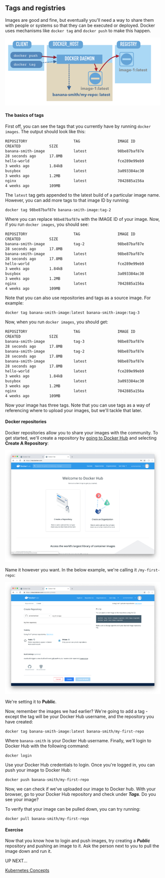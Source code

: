 ## Tags and registries

Images are good and fine, but eventually you'll need a way to share them with people or systems so that they can be executed or deployed. Docker uses mechanisms like `docker tag` and `docker push` to make this happen.

![Push-tag](/from-docker-to-kubernetes/images/10-push-tag.png)

#### The basics of tags

First off, you can see the tags that you currently have by running `docker images`. The output should look like this:

```
REPOSITORY                     TAG                 IMAGE ID            CREATED             SIZE
banana-smith-image             latest              98be87baf87e        28 seconds ago      17.8MB
hello-world                    latest              fce289e99eb9        3 weeks ago         1.84kB
busybox                        latest              3a093384ac30        3 weeks ago         1.2MB
nginx                          latest              7042885a156a        4 weeks ago         109MB
```

The `latest` tag gets appended to the latest build of a particular image name. However, you can add more tags to that image ID by running:

```
docker tag 98be87baf87e banana-smith-image:tag-2
```

Where you can replace `98be87baf87e` with the IMAGE ID of your image. Now, if you run `docker images`, you should see:

```
REPOSITORY                     TAG                 IMAGE ID            CREATED             SIZE
banana-smith-image             tag-2               98be87baf87e        28 seconds ago      17.8MB
banana-smith-image             latest              98be87baf87e        28 seconds ago      17.8MB
hello-world                    latest              fce289e99eb9        3 weeks ago         1.84kB
busybox                        latest              3a093384ac30        3 weeks ago         1.2MB
nginx                          latest              7042885a156a        4 weeks ago         109MB
```

Note that you can also use repositories and tags as a source image. For example:

```
docker tag banana-smith-image:latest banana-smith-image:tag-3
```

Now, when you run `docker images`, you should get:

```
REPOSITORY                     TAG                 IMAGE ID            CREATED             SIZE
banana-smith-image             tag-3               98be87baf87e        28 seconds ago      17.8MB
banana-smith-image             tag-2               98be87baf87e        28 seconds ago      17.8MB
banana-smith-image             latest              98be87baf87e        28 seconds ago      17.8MB
hello-world                    latest              fce289e99eb9        3 weeks ago         1.84kB
busybox                        latest              3a093384ac30        3 weeks ago         1.2MB
nginx                          latest              7042885a156a        4 weeks ago         109MB
```

Now your image has three tags. Note that you can use tags as a way of referencing where to upload your images, but we'll tackle that later.

#### Docker repositories

Docker repositories allow you to share your images with the community. To get started, we'll create a repository by [going to Docker Hub](https://hub.docker.com/) and selecting **Create A Repository**:

![Create-Repo](/from-docker-to-kubernetes/images/6-create-repo.png)

Name it however you want. In the below example, we're calling it `/my-first-repo`:

![Private Repo](/from-docker-to-kubernetes/images/7-create-repo.png)

We're setting it to **Public**.

Now, remember the images we had earlier? We're going to add a tag - except the tag will be your Docker Hub username, and the repository you have created:

```
docker tag banana-smith-image:latest banana-smith/my-first-repo
```

Where `banana-smith` is your Docker Hub username. Finally, we'll login to Docker Hub with the following command:

```
docker login
```

Use your Docker Hub credentials to login. Once you're logged in, you can push your image to Docker Hub:

```
docker push banana-smith/my-first-repo
```

Now, we can check if we've uploaded our image to Docker hub. With your browser, go to your Docker Hub repository and check under ***Tags***. Do you see your image?

To verify that your image can be pulled down, you can try running:

```
docker pull banana-smith/my-first-repo
```

#### Exercise

Now that you know how to login and push images, try creating a ***Public*** repository and pushing an image to it. Ask the person next to you to pull the image down and run it.

UP NEXT...

[Kubernetes Concepts](4-K8S-Concepts.md)
